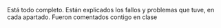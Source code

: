 Está todo completo. Están explicados los fallos y problemas que tuve, en cada apartado. Fueron comentados contigo en clase
